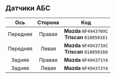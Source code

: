 ## Датчики АБС

| Ось | Сторона | Код |
|:-:|:-:|:-:|
| Передняя | Правая | __Mazda__ `NF494370XC`<br>__Triscan__ `818050161` |
| Передняя | Левая  | __Mazda__ `NF494373XC`<br>__Triscan__ `818050160` |
| Задняя | Правая | __Mazda__ `NF494371YA` |
| Задняя | Левая | __Mazda__ `NF494372YA` |